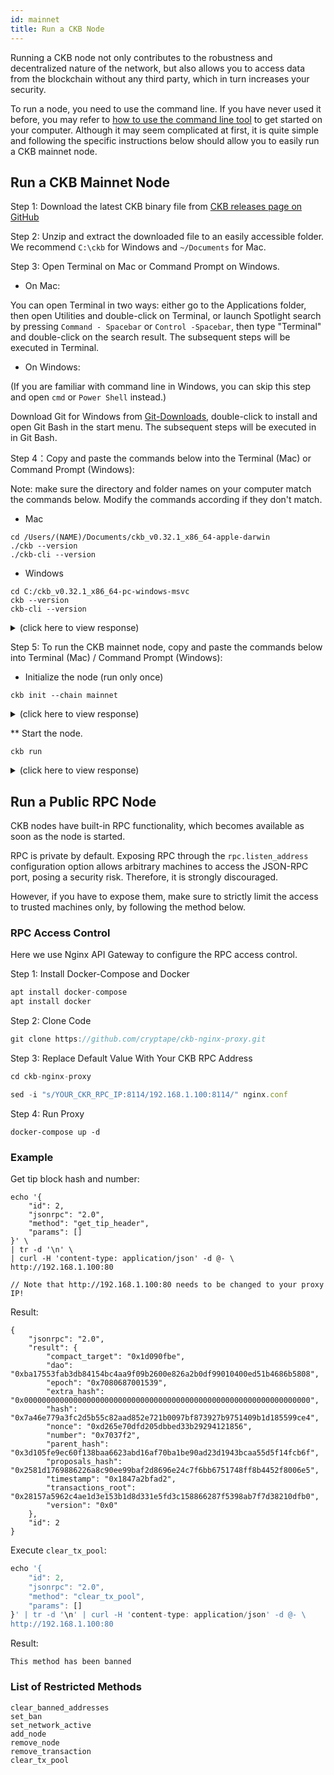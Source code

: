 ```yaml
---
id: mainnet
title: Run a CKB Node
---
```


Running a CKB node not only contributes to the robustness and decentralized nature of the network, but also allows you to access data from the blockchain without any third party, which in turn increases your security.

To run a node, you need to use the command line. If you have never used it before, you may refer to [how to use the command line tool](https://www.google.com/search?q=learn+command+line) to get started on your computer. Although it may seem complicated at first, it is quite simple and following the specific instructions below should allow you to easily run a CKB mainnet node.

## Run a CKB Mainnet Node

Step 1: Download the latest CKB binary file from [CKB releases page on GitHub](https://github.com/nervosnetwork/ckb/releases) 

Step 2:  Unzip and extract the downloaded file to an easily accessible folder. We recommend `C:\ckb` for Windows and `~/Documents` for Mac.

Step 3: Open Terminal on Mac or Command Prompt on Windows.

* On Mac:

You can open Terminal in two ways: either go to the Applications folder, then open Utilities and double-click on Terminal, or launch Spotlight search by pressing `Command - Spacebar` or `Control -Spacebar`, then type "Terminal" and double-click on the search result. The subsequent steps will be executed in Terminal.

* On Windows:

(If you are familiar with command line in Windows, you can skip this step and open `cmd` or `Power Shell` instead.)

Download Git for Windows from [Git-Downloads](https://git-scm.com/downloads), double-click to install and open Git Bash in the start menu. The subsequent steps will be executed in in Git Bash.

Step 4：Copy and paste the commands below into the Terminal (Mac) or Command Prompt (Windows):

Note: make sure the directory and folder names on your computer match the commands below. Modify the commands according if they don't match. 

* Mac

```
cd /Users/(NAME)/Documents/ckb_v0.32.1_x86_64-apple-darwin
./ckb --version
./ckb-cli --version
```

* Windows

```
cd C:/ckb_v0.32.1_x86_64-pc-windows-msvc 
ckb --version 
ckb-cli --version
```

<details><summary>(click here to view response)</summary>

```bash

ckb 0.32.1 (9ebc9ce 2020-05-29)
ckb-cli 0.32.0 (0fc435d 2020-05-22)
```

</details>

Step 5: To run the CKB mainnet node, copy and paste the commands below into Terminal (Mac) / Command Prompt (Windows):

* Initialize the node (run only once)

```
ckb init --chain mainnet
```

<details><summary>(click here to view response)</summary>

```bash

WARN: mining feature is disabled because of lacking the block assembler config options
Initialized CKB directory in /PATH/ckb_v0.32.1_x86_64-apple-darwin
create ckb.toml
create ckb-miner.toml
```

</details>

** Start the node.

```
ckb run
```

<details><summary>(click here to view response)</summary>

```bash

2020-06-05 18:10:19.785 +08:00 main INFO sentry  sentry is disabled
2020-06-05 18:10:19.869 +08:00 main INFO main  Miner is disabled, edit ckb.toml to enable it
2020-06-05 18:10:19.942 +08:00 main INFO ckb-memory-tracker  track current process: unsupported
2020-06-05 18:10:19.942 +08:00 main INFO main  ckb version: 0.32.1 (9ebc9ce 2020-05-29)
2020-06-05 18:10:19.942 +08:00 main INFO main  chain genesis hash: 0x92b197aa1fba0f63633922c61c92375c9c074a93e85963554f5499fe1450d0e5
2020-06-05 18:10:19.944 +08:00 NetworkRuntime INFO ckb-network  p2p service event: ListenStarted { address: "/ip4/0.0.0.0/tcp/8115" }
2020-06-05 18:10:19.946 +08:00 NetworkRuntime INFO ckb-network  Listen on address: /ip4/0.0.0.0/tcp/8115/p2p/QmWKGXVhYx2T8YmbsC1RYjnrRf1hfz2ZNTMywrkN9y2bVg
2020-06-05 18:10:19.951 +08:00 main INFO ckb-db  Initialize a new database
2020-06-05 18:10:19.983 +08:00 main INFO ckb-db  Init database version 20191201091330
2020-06-05 18:10:20.146 +08:00 NetworkRuntime INFO ckb-relay  RelayProtocol(1).connected peer=SessionId(1)
2020-06-05 18:10:20.146 +08:00 NetworkRuntime INFO ckb-sync  SyncProtocol.connected peer=SessionId(1)
2020-06-05 18:10:20.451 +08:00 NetworkRuntime INFO ckb-sync  Ignoring getheaders from peer=SessionId(1) because node is in initial block download
2020-06-05 18:10:20.749 +08:00 ChainService INFO ckb-chain  block: 1, hash: 0x2567f226c73b04a6cb3ef04b3bb10ab99f37850794cd9569be7de00bac4db875, epoch: 0(1/1743), total_diff: 0x3b1bb3d4c1376a, txs:1
```

</details>

## Run a Public RPC Node
CKB nodes have built-in RPC functionality, which becomes available as soon as the node is started.

RPC is private by default. Exposing RPC through the `rpc.listen_address` configuration option allows arbitrary machines to access the JSON-RPC port, posing a security risk. Therefore, it is strongly discouraged. 

However, if you have to expose them, make sure to strictly limit the access to trusted machines only, by following the method below.

### RPC Access Control
Here we use Nginx API Gateway to configure the RPC access control.

Step 1: Install Docker-Compose and Docker

```jsx
apt install docker-compose
apt install docker
```

Step 2: Clone Code

```jsx
git clone https://github.com/cryptape/ckb-nginx-proxy.git
```

Step 3: Replace Default Value With Your CKB RPC Address

```jsx
cd ckb-nginx-proxy

sed -i "s/YOUR_CKR_RPC_IP:8114/192.168.1.100:8114/" nginx.conf
```

Step 4: Run Proxy

```
docker-compose up -d
```

### Example

Get tip block hash and number:
```
echo '{
    "id": 2,
    "jsonrpc": "2.0",
    "method": "get_tip_header",
    "params": []
}' \
| tr -d '\n' \
| curl -H 'content-type: application/json' -d @- \
http://192.168.1.100:80

// Note that http://192.168.1.100:80 needs to be changed to your proxy IP!
```

Result:
```
{
    "jsonrpc": "2.0",
    "result": {
        "compact_target": "0x1d090fbe",
        "dao": "0xba17553fab3db84154bc4aa9f09b2600e826a2b0df99010400ed51b4686b5808",
        "epoch": "0x7080687001539",
        "extra_hash": "0x0000000000000000000000000000000000000000000000000000000000000000",
        "hash": "0x7a46e779a3fc2d5b55c82aad852e721b0097bf873927b9751409b1d185599ce4",
        "nonce": "0xd265e70dfd205dbbed33b29294121856",
        "number": "0x7037f2",
        "parent_hash": "0x3d105fe9ec60f138baa6623abd16af70ba1be90ad23d1943bcaa55d5f14fcb6f",
        "proposals_hash": "0x2581d1769886226a8c90ee99baf2d8696e24c7f6bb6751748ff8b4452f8006e5",
        "timestamp": "0x1847a2bfad2",
        "transactions_root": "0x28157a5962c4ae1d3e153b1d8d331e5fd3c158866287f5398ab7f7d38210dfb0",
        "version": "0x0"
    },
    "id": 2
}
```
Execute `clear_tx_pool`:

```jsx
echo '{
    "id": 2,
    "jsonrpc": "2.0",
    "method": "clear_tx_pool",
    "params": []
}' | tr -d '\n' | curl -H 'content-type: application/json' -d @- \
http://192.168.1.100:80
```

Result:
```
This method has been banned
```

### List of Restricted Methods
```
clear_banned_addresses
set_ban
set_network_active
add_node
remove_node
remove_transaction
clear_tx_pool
```
